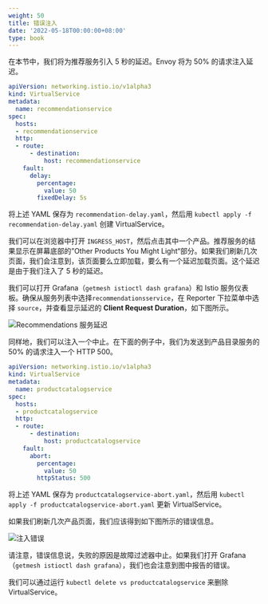 ```yaml
---
weight: 50
title: 错误注入
date: '2022-05-18T00:00:00+08:00'
type: book
---
```


在本节中，我们将为推荐服务引入 5 秒的延迟。Envoy 将为 50% 的请求注入延迟。

```yaml
apiVersion: networking.istio.io/v1alpha3
kind: VirtualService
metadata:
  name: recommendationservice
spec:
  hosts:
  - recommendationservice
  http:
  - route:
      - destination:
          host: recommendationservice
    fault:
      delay:
        percentage:
          value: 50
        fixedDelay: 5s
```

将上述 YAML 保存为 `recommendation-delay.yaml`，然后用 `kubectl apply -f recommendation-delay.yaml` 创建 VirtualService。

我们可以在浏览器中打开 `INGRESS_HOST`，然后点击其中一个产品。推荐服务的结果显示在屏幕底部的”Other Products You Might Light“部分。如果我们刷新几次页面，我们会注意到，该页面要么立即加载，要么有一个延迟加载页面。这个延迟是由于我们注入了 5 秒的延迟。

我们可以打开 Grafana（`getmesh istioctl dash grafana`）和 Istio 服务仪表板。确保从服务列表中选择`recommendationsservice`，在 Reporter 下拉菜单中选择 `source`，并查看显示延迟的 **Client Request Duration**，如下图所示。

![Recommendations 服务延迟](../../images/008i3skNly1gtecw2e4wkj61qu0u043002.jpg "Recommendations 服务延迟")

同样地，我们可以注入一个中止。在下面的例子中，我们为发送到产品目录服务的 50% 的请求注入一个 HTTP 500。

```yaml
apiVersion: networking.istio.io/v1alpha3
kind: VirtualService
metadata:
  name: productcatalogservice
spec:
  hosts:
  - productcatalogservice
  http:
  - route:
      - destination:
          host: productcatalogservice
    fault:
      abort:
        percentage:
          value: 50
        httpStatus: 500
```

将上述 YAML 保存为 `productcatalogservice-abort.yaml`，然后用 `kubectl apply -f productcatalogservice-abort.yaml` 更新 VirtualService。

如果我们刷新几次产品页面，我们应该得到如下图所示的错误信息。

![注入错误](../../images/008i3skNly1gtecw01ervj30y30msjup.jpg "注入错误")

请注意，错误信息说，失败的原因是故障过滤器中止。如果我们打开 Grafana（`getmesh istioctl dash grafana`），我们也会注意到图中报告的错误。

我们可以通过运行 `kubectl delete vs productcatalogservice` 来删除 VirtualService。